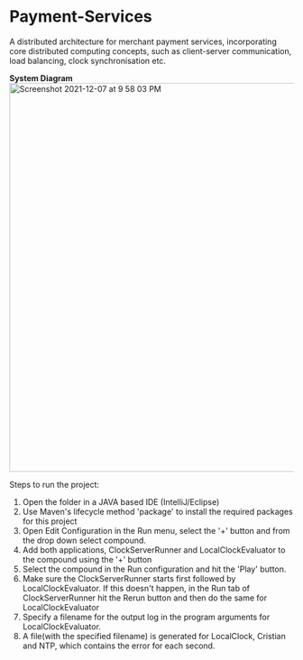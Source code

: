 # Payment-Services
A distributed architecture for merchant payment services, incorporating core distributed computing concepts, such as client-server communication, load balancing, clock synchronisation etc.

**System Diagram**
<img width="690" alt="Screenshot 2021-12-07 at 9 58 03 PM" src="https://user-images.githubusercontent.com/54001108/145067794-c8085223-1a81-4419-ae7d-4065f3df7c79.png">


Steps to run the project:
1. Open the folder in a JAVA based IDE (IntelliJ/Eclipse)
2. Use Maven's lifecycle method 'package' to install the required packages for this project
3. Open Edit Configuration in the Run menu, select the '+' button and from the drop down select compound.
4. Add both applications, ClockServerRunner and LocalClockEvaluator to the compound using the '+' button
5. Select the compound in the Run configuration and hit the 'Play' button.
6. Make sure the ClockServerRunner starts first followed by LocalClockEvaluator. If this doesn't happen, in the Run tab of ClockServerRunner hit the Rerun button and then do the same for LocalClockEvaluator
7. Specify a filename for the output log in the program arguments for LocalClockEvaluator.
7. A file(with the specified filename) is generated for LocalClock, Cristian and NTP, which contains the error for each second.
